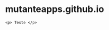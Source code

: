 # mutanteapps.github.io
<!DOCTYPE html>
<html lang="en">
<head>
    <meta charset="UTF-8">
    <meta name="viewport" content="width=device-width, initial-scale=1.0">
    <title>Test Walber</title>
</head>
<body>
    

    <p> Teste </p>
</body>
</html>
